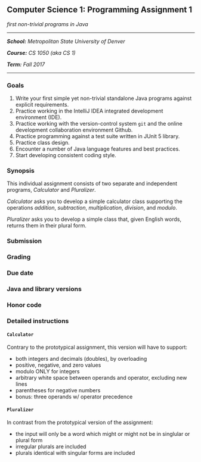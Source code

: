 ## Computer Science 1: Programming Assignment 1

_first non-trivial programs in Java_

* * * 

_**School:** Metropolitan State University of Denver_

_**Course:** CS 1050 (aka CS 1)_

_**Term:** Fall 2017_

* * * 

### Goals

1. Write your first simple yet non-trivial standalone Java programs against explicit requirements.
2. Practice working in the IntelliJ IDEA integrated development environment (IDE).
3. Practice working with the version-control system `git` and the online development collaboration environment Github.
4. Practice programming against a test suite written in JUnit 5 library.
5. Practice class design.
6. Encounter a number of Java language features and best practices.
7. Start developing consistent coding style.

### Synopsis

This individual assignment consists of two separate and independent programs, _Calculator_ and _Pluralizer_. 

_Calculator_ asks you to develop a simple calculator class supporting the operations _addition_, _subtraction_, _multiplication_, _division_, and _modulo_.

_Pluralizer_ asks you to develop a simple class that, given English words, returns them in their plural form.

### Submission

### Grading

### Due date

### Java and library versions

### Honor code

### Detailed instructions

#### `Calculator`

Contrary to the prototypical assignment, this version will have to support:
  * both integers and decimals (doubles), by overloading
  * positive, negative, and zero values
  * modulo ONLY for integers
  * arbitrary white space between operands and operator, excluding new lines
  * parentheses for negative numbers
  * bonus: three operands w/ operator precedence


#### `Pluralizer`

In contrast from the prototypical version of the assignment:
  * the input will only be a word which might or might not be in singlular or plural form
  * irregular plurals are included
  * plurals identical with singular forms are included
